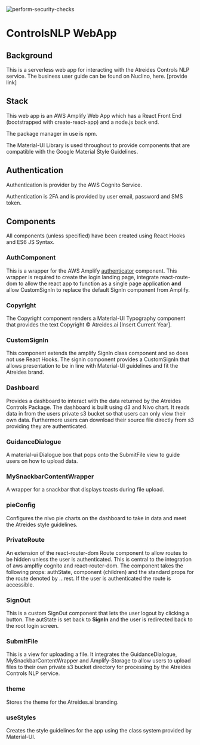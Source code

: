 ![perform-security-checks](https://github.com/Atreides-ai/controls_nlp_webApp/workflows/perform-security-checks/badge.svg)

# ControlsNLP WebApp

## Background

This is a serverless web app for interacting with the Atreides Controls NLP service. The business user guide can be found on Nuclino, here. [provide link]

## Stack

This web app is an AWS Amplify Web App which has a React Front End (bootstrapped with create-react-app) and a node.js back end.

The package manager in use is npm.

The Material-UI Library is used throughout to provide components that are compatible with the Google Material Style Guidelines.

## Authentication

Authentication is provider by the AWS Cognito Service.

Authentication is 2FA and is provided by user email, password and SMS token.

## Components

All components (unless specified) have been created using React Hooks and ES6 JS Syntax.

### AuthComponent

This is a wrapper for the AWS Amplify [authenticator](https://aws-amplify.github.io/docs/js/authentication) component. This wrapper is required to create the login landing page, integrate react-route-dom to allow the react app to function as a single page application **and** allow CustomSignIn to replace the default SignIn component from Amplify.

### Copyright

The Copyright component renders a Material-UI Typography component that provides the text Copyright © Atreides.ai [Insert Current Year].

### CustomSignIn

This component extends the amplify SignIn class component and so does not use React Hooks. The signin component provides a CustomSignIn that allows presentation to be in line with Material-UI guidelines and fit the Atreides brand.

### Dashboard

Provides a dashboard to interact with the data returned by the Atreides Controls Package. The dashboard is built using d3 and Nivo chart. It reads data in from the users private s3 bucket so that users can only view their own data. Furthermore users can download their source file directly from s3 providing they are authenticated.

### GuidanceDialogue

A material-ui Dialogue box that pops onto the SubmitFile view to guide users on how to upload data.

### MySnackbarContentWrapper

A wrapper for a snackbar that displays toasts during file upload.

### pieConfig

Configures the nivo pie charts on the dashboard to take in data and meet the Atreides style guidelines.

### PrivateRoute

An extension of the react-router-dom Route component to allow routes to be hidden unless the user is authenticated. This is central to the integration of aws amplfiy cognito and react-router-dom. The component takes the following props: authState, component (children) and the standard props for the route denoted by ...rest. If the user is authenticated the route is accessible.

### SignOut

This is a custom SignOut component that lets the user logout by clicking a button. The autState is set back to **SignIn** and the user is redirected back to the root login screen.

### SubmitFile

This is a view for uploading a file. It integrates the GuidanceDialogue, MySnackbarContentWrapper and Amplify-Storage to allow users to upload files to their own private s3 bucket directory for processing by the Atreides Controls NLP service.

### theme

Stores the theme for the Atreides.ai branding.

### useStyles

Creates the style guidelines for the app using the class system provided by Material-UI.

##

